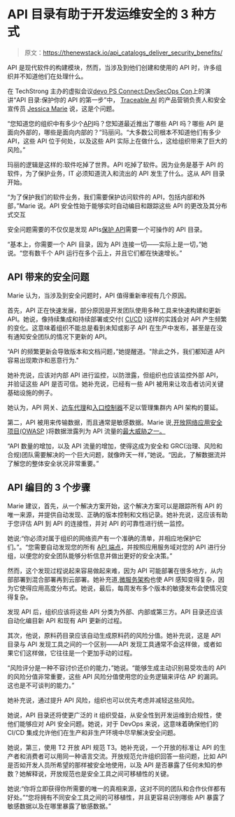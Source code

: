 # API 目录有助于开发运维安全的 3 种方式

> 原文：<https://thenewstack.io/api_catalogs_deliver_security_benefits/>

API 是现代软件的构建模块，然而，当涉及到他们创建和使用的 API 时，许多组织并不知道他们在处理什么。

在 TechStrong 主办的虚拟会议[devo PS Connect:DevSecOps Con](https://www.techstrongevents.com/devopsconnect-devsecops-rsac-2022/2006494)上的演讲“API 目录:保护你的 API 的第一步”中， [Traceable AI](https://www.traceable.ai/) 的产品营销负责人和安全宣传员 [Jessica Marie](https://www.linkedin.com/in/jessicamariemba/) 说，这是个问题。

“您知道您的组织中有多少个[API](https://thenewstack.io/its-not-only-banking-apis-that-must-be-secured/)吗？您知道最近推出了哪些 API 吗？哪些 API 是面向外部的，哪些是面向内部的？”玛丽问。“大多数公司根本不知道他们有多少 API，这些 API 位于何处，以及这些 API 实际上在做什么，这给组织带来了巨大的风险。”

玛丽的逻辑是这样的:软件吃掉了世界。API 吃掉了软件。因为业务是基于 API 的软件，为了保护业务，IT 必须知道流入和流出的 API 发生了什么。这从 API 目录开始。

“为了保护我们的软件业务，我们需要保护访问软件的 API，包括内部和外部，”Marie 说。API 安全性始于能够实时自动编目和跟踪这些 API 的更改及其分布式交互

安全问题需要的不仅仅是发现 APIs[保护 API](https://thenewstack.io/developer-beware-the-3-api-security-risks-you-cant-overlook/)需要一个可操作的 API 目录。

“基本上，你需要一个 API 目录，因为 API 连接一切——实际上是一切，”她说。“您有数千个 API 运行在多个云上，并且它们都在快速增长。”

## API 带来的安全问题

Marie 认为，当涉及到安全问题时，API 值得重新审视有几个原因。

首先，API 正在快速发展，部分原因是开发团队使用多种工具来快速构建和更新 API。她说，像持续集成和持续部署或交付( [CI/CD](https://thenewstack.io/three-ways-ci-cd-adoption-can-benefit-your-devops-team/) )这样的实践会对 API 产生频繁的变化。这意味着组织不能总是看到未知或影子 API 在生产中发布，甚至是在没有通知安全团队的情况下更新的 API。

“API 的频繁更新会导致版本和文档问题，”她提醒道。"除此之外，我们都知道 API 容易出现欺诈和恶意行为."

她补充说，应该对内部 API 进行监控，以防泄露，但组织也应该监控外部 API，并验证这些 API 是否可信。她补充说，已经有一些 API 被用来让攻击者访问关键基础设施的例子。

她认为，API 网关、[边车代理](https://thenewstack.io/operators-and-sidecars-are-the-new-model-for-software-delivery/)和[入口控制器](https://thenewstack.io/ingress-controllers-the-swiss-army-knife-of-kubernetes/)不足以管理集群内 API 架构的蔓延。

第二，API 被用来传输数据，而且通常是敏感数据。Marie 说,[开放网络应用安全项目(OWASP](https://thenewstack.io/owasp-top-10-a-guide-to-the-worst-software-vulnerabilities/) )将数据泄露列为 API 流量的[最大威胁之一。](https://owasp.org/www-project-api-security/)

“API 数量的增加，以及 API 流量的增加，使得这成为安全和 GRC(治理、风险和合规)团队需要解决的一个巨大问题，就像昨天一样，”她说。“因此，了解数据流并了解您的整体安全状况非常重要。”

## API 编目的 3 个步骤

Marie 建议，首先，从一个解决方案开始，这个解决方案可以是跟踪所有 API 的唯一来源，并提供自动发现、正确的版本控制和文档记录。她补充说，这应该有助于您评估 API 到 API 的连接性，并对 API 的可靠性进行统一监控。

她说:“你必须对属于组织的网络资产有一个准确的清单，并相应地保护它们。”。“您需要自动发现您的所有 [API 端点](https://thenewstack.io/slice-up-your-api-with-kubernetes-endpointslices-for-cluster-network-bottlenecks/)，并按照应用服务域对您的 API 进行分组，以便您的安全团队能够分析信息并做出更好的安全决策。”

然而，这个发现过程说起来容易做起来难，因为 API 可能部署在很多地方，从内部部署到混合部署再到云部署。她补充道,[微服务架构](https://thenewstack.io/what-it-requires-to-secure-apis-for-microservices/)也使 API 感知变得复杂，因为它使得应用高度分布式。她说，最后，每周发布多个版本的敏捷发布会使情况变得复杂。

发现 API 后，组织应该将这些 API 分类为外部、内部或第三方。API 目录还应该自动化编目新 API 和现有 API 更新的过程。

其次，他说，原料药目录应该自动生成原料药的风险分值。她补充说，这是 API 目录与 API 发现工具之间的一个区别——API 发现工具通常不会这样做，或者如果它们这样做，它往往是一个更加手动的过程。

“风险评分是一种不容讨价还价的能力，”她说。“能够生成主动识别易受攻击的 API 的风险分值非常重要，这些 API 风险分值使用您的业务逻辑来评估 AP 的漏洞。这也是不可谈判的能力。”

她补充说，通过提升 API 风险，组织也可以优先考虑并减轻这些风险。

她说，API 目录还将使更广泛的 it 组织受益，从安全性到开发运维到合规性，使他们能够应对 API 安全问题。她说，对于 DevOps 来说，这意味着确保他们的 CI/CD 集成允许他们在生产和非生产环境中尽早解决安全问题。

她说，第三，使用 T2 开放 API 规范 T3。她补充说，一个开放的标准让 API 的生产者和消费者可以用同一种语言交流。开放规范允许组织回答一些问题，比如 API 是否如开发人员所希望的那样被安全地使用，以及 API 是否暴露了任何未知的参数？她解释说，开放规范也是安全工具之间可移植性的关键。

她说:“你将立即获得你所需要的唯一的真相来源，这对不同的团队和合作伙伴都有好处。”“您将拥有不同安全工具之间的可移植性，并且更容易识别哪些 API 暴露了敏感数据以及在哪里暴露了敏感数据。”

<svg xmlns:xlink="http://www.w3.org/1999/xlink" viewBox="0 0 68 31" version="1.1"><title>Group</title> <desc>Created with Sketch.</desc></svg>